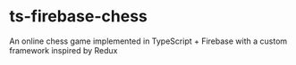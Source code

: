 # ts-firebase-chess
An online chess game implemented in TypeScript + Firebase with a custom framework inspired by Redux
